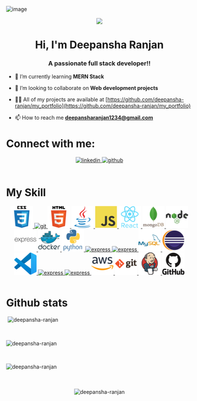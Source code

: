 <img width="300" height="168" alt="image" src="https://github.com/user-attachments/assets/a316e8a6-e306-4d4c-a371-2f742a6503b5" /><div align="center">
  <img src="https://encrypted-tbn0.gstatic.com/images?q=tbn:ANd9GcQt2i8Djg8UdXPIhknDZBBWc22Tr6I1XzbQVVrLs3Phw-TCsTSQZ-MEyYwa3M5mbVVARLE&usqp=CAU" align="center" height="" width="400" />
</div>

<h1 align="center">Hi, I'm Deepansha Ranjan</h1>
<h3 align="center">A passionate full stack developer!!</h3>

- 🌱 I’m currently learning **MERN Stack**

- 👯 I’m looking to collaborate on **Web development projects**

- 👨‍💻 All of my projects are available at [https://github.com/deepansha-ranjan/my_portfolio](https://github.com/deepansha-ranjan/my_portfolio)

- 📫 How to reach me **deepansharanjan1234@gmail.com**

# Connect with me:
<div align="center">
  <a href="https://linkedin.com/in/deepansha-ranjan-64a75124a" target="blank">
    <img src="https://img.shields.io/badge/linkedin-%231E77B5.svg?&style=for-the-badge&logo=linkedin&logoColor=white" alt="linkedin" height="30" style="margin-bottom: 6px;" />
  </a>
  <a href="https://github.com/deepansha-ranjan" target="blank">
    <img src="https://img.shields.io/badge/github-%2324292e.svg?&style=for-the-badge&logo=github&logoColor=white" alt="github" height="30" style="margin-bottom: 6px;" />
  </a>
</div>
<br/>

# My Skill
<div align="center"> 
  <a href="https://www.w3schools.com/css/" target="_blank" rel="noreferrer"> 
    <img src="https://raw.githubusercontent.com/devicons/devicon/master/icons/css3/css3-original-wordmark.svg" alt="css3" height="60"/> 
  </a> 
  <a href="https://git-scm.com/" target="_blank" rel="noreferrer"> 
    <img src="https://www.vectorlogo.zone/logos/git-scm/git-scm-icon.svg" alt="git" height="60"/> 
  </a> 
  <a href="https://www.w3.org/html/" target="_blank" rel="noreferrer"> 
    <img src="https://raw.githubusercontent.com/devicons/devicon/master/icons/html5/html5-original-wordmark.svg" alt="html5" height="60"/>
  </a>
  <a href="https://www.java.com" target="_blank" rel="noreferrer"> 
    <img src="https://raw.githubusercontent.com/devicons/devicon/master/icons/java/java-original.svg" alt="java" height="60"/>
  </a>
  <a href="https://developer.mozilla.org/en-US/docs/Web/JavaScript" target="_blank" rel="noreferrer"> 
    <img src="https://raw.githubusercontent.com/devicons/devicon/master/icons/javascript/javascript-original.svg" alt="javascript" height="60"/> 
  </a>
  <a href="https://reactjs.org/" target="_blank" rel="noreferrer"> 
    <img src="https://raw.githubusercontent.com/devicons/devicon/master/icons/react/react-original-wordmark.svg" alt="react" height="60"/> 
  </a> 
  <a href="https://www.mongodb.com/" target="_blank" rel="noreferrer">
    <img src="https://raw.githubusercontent.com/devicons/devicon/master/icons/mongodb/mongodb-original-wordmark.svg" alt="mongodb"height="60"/>
  </a> 
  <a href="https://nodejs.org" target="_blank" rel="noreferrer"> 
    <img src="https://raw.githubusercontent.com/devicons/devicon/master/icons/nodejs/nodejs-original-wordmark.svg" alt="nodejs" height="60"/>
  </a>
<!--    <a href="https://getbootstrap.com" target="_blank" rel="noreferrer">
     <img src="https://raw.githubusercontent.com/devicons/devicon/master/icons/bootstrap/bootstrap-plain-wordmark.svg" alt="bootstrap"  height="60"/> 
   </a> -->
  <a href="https://expressjs.com" target="_blank" rel="noreferrer">
    <img src="https://raw.githubusercontent.com/devicons/devicon/master/icons/express/express-original-wordmark.svg" alt="express" height="60"/> 
  </a> 
   <a href="https://expressjs.com" target="_blank" rel="noreferrer">
    <img src="https://raw.githubusercontent.com/devicons/devicon/master/icons/docker/docker-original-wordmark.svg" alt="express" height="60"/> 
  </a> 
   <a href="https://expressjs.com" target="_blank" rel="noreferrer">
    <img src="https://raw.githubusercontent.com/devicons/devicon/master/icons/python/python-original-wordmark.svg" alt="express" height="60"/> 
  </a> 
   <a href="https://expressjs.com" target="_blank" rel="noreferrer">
    <img src="https://upload.wikimedia.org/wikipedia/commons/7/73/Microsoft_Excel_2013-2019_logo.svg" alt="express" height="60"/> 
  </a> 
   <a href="https://expressjs.com" target="_blank" rel="noreferrer">
    <img src="https://upload.wikimedia.org/wikipedia/commons/c/cf/New_Power_BI_Logo.svg" alt="express" height="60"/> 
  </a> 
   <a href="https://expressjs.com" target="_blank" rel="noreferrer">
    <img src="https://raw.githubusercontent.com/devicons/devicon/master/icons/mysql/mysql-original-wordmark.svg" alt="express" height="60"/> 
  </a> 
   <a href="https://expressjs.com" target="_blank" rel="noreferrer">
    <img src="https://raw.githubusercontent.com/devicons/devicon/master/icons/eclipse/eclipse-original.svg" alt="express" height="60"/> 
  </a> 
   <a href="https://expressjs.com" target="_blank" rel="noreferrer">
    <img src="https://raw.githubusercontent.com/devicons/devicon/master/icons/vscode/vscode-original.svg" alt="express" height="60"/> 
  </a> 
   <a href="https://expressjs.com" target="_blank" rel="noreferrer">
    <img src="https://upload.wikimedia.org/wikipedia/commons/0/05/Scikit_learn_logo_small.svg" alt="express" height="60"/> 
  </a> 
  <a href="https://expressjs.com" target="_blank" rel="noreferrer">
    <img src="https://upload.wikimedia.org/wikipedia/commons/1/10/PyTorch_logo_icon.svg" alt="express" height="60"/> 
  </a> 
   <a href="https://expressjs.com" target="_blank" rel="noreferrer">
    <img src="https://raw.githubusercontent.com/devicons/devicon/master/icons/amazonwebservices/amazonwebservices-original-wordmark.svg" alt="express" height="60"/> 
  </a> 
  <a href="https://expressjs.com" target="_blank" rel="noreferrer">
    <img src="https://raw.githubusercontent.com/devicons/devicon/master/icons/git/git-original-wordmark.svg" alt="express" height="60"/> 
  </a> 
   <a href="https://expressjs.com" target="_blank" rel="noreferrer">
    <img src="https://raw.githubusercontent.com/devicons/devicon/master/icons/jenkins/jenkins-original.svg" alt="express" height="60"/> 
  </a> 
   <a href="https://expressjs.com" target="_blank" rel="noreferrer">
    <img src="https://raw.githubusercontent.com/devicons/devicon/master/icons/github/github-original-wordmark.svg" alt="express" height="60"/> 
  </a> 
</div>
<br/>

# Github stats

<div style="margin-bottom: 20px;">
  <p>&nbsp;<img align="center" src="https://github-readme-stats.vercel.app/api?username=deepansha-ranjan&show_icons=true&locale=en" alt="deepansha-ranjan" /></p>
  <br/>
  <p><img align="center" src="https://github-readme-stats.vercel.app/api/top-langs?username=deepansha-ranjan&show_icons=true&locale=en&layout=compact" alt="deepansha-ranjan" /></p>
  <br/>
  <p><img align="center" src="https://github-readme-streak-stats.herokuapp.com/?user=deepansha-ranjan&" alt="deepansha-ranjan" /></p>
</div>
<br/>
<footer>
<p align="center"> <img src="https://komarev.com/ghpvc/?username=deepansha-ranjan&label=Profile%20views&color=0e75b6&style=flat" alt="deepansha-ranjan" /> </p>
</footer>
